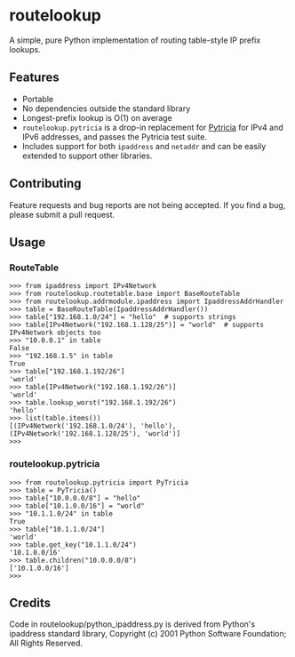 # routelookup
A simple, pure Python implementation of routing table-style IP prefix lookups.

## Features
- Portable
- No dependencies outside the standard library
- Longest-prefix lookup is O(1) on average
- `routelookup.pytricia` is a drop-in replacement for [Pytricia](https://github.com/jsommers/pytricia) for IPv4 and IPv6 addresses, and passes the 
Pytricia test suite.
- Includes support for both `ipaddress` and `netaddr` and can be easily extended to support other libraries.

## Contributing
Feature requests and bug reports are not being accepted. If you find a bug, please submit a pull request.

## Usage
### RouteTable
```pycon
>>> from ipaddress import IPv4Network
>>> from routelookup.routetable.base import BaseRouteTable
>>> from routelookup.addrmodule.ipaddress import IpaddressAddrHandler
>>> table = BaseRouteTable(IpaddressAddrHandler())
>>> table["192.168.1.0/24"] = "hello"  # supports strings
>>> table[IPv4Network("192.168.1.128/25")] = "world"  # supports IPv4Network objects too
>>> "10.0.0.1" in table
False
>>> "192.168.1.5" in table
True
>>> table["192.168.1.192/26"]
'world'
>>> table[IPv4Network("192.168.1.192/26")]
'world'
>>> table.lookup_worst("192.168.1.192/26")
'hello'
>>> list(table.items())
[(IPv4Network('192.168.1.0/24'), 'hello'), (IPv4Network('192.168.1.128/25'), 'world')]
>>>
```

### routelookup.pytricia
```pycon
>>> from routelookup.pytricia import PyTricia
>>> table = PyTricia()
>>> table["10.0.0.0/8"] = "hello"
>>> table["10.1.0.0/16"] = "world"
>>> "10.1.1.0/24" in table
True
>>> table["10.1.1.0/24"]
'world'
>>> table.get_key("10.1.1.0/24")
'10.1.0.0/16'
>>> table.children("10.0.0.0/8")
['10.1.0.0/16']
>>>
```

## Credits
Code in routelookup/python_ipaddress.py is derived from Python's ipaddress standard library, Copyright (c) 2001 Python Software Foundation; All Rights Reserved.
